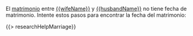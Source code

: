 El [matrimonio](https://familysearch.org/tree/#view=coupleRelationship&relationshipId={{crid}})
entre [{{wifeName}}](https://familysearch.org/tree/#view=allMatchingRecords&person={{wid}}) y [{{husbandName}}](https://familysearch.org/tree/#view=allMatchingRecords&person={{hid}}) no tiene fecha de matrimonio. 
Intente estos pasos para encontrar la fecha del matrimonio:
  
{{> researchHelpMarriage}}